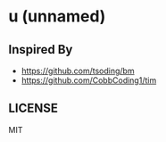 
# u (unnamed)

## Inspired By

- https://github.com/tsoding/bm
- https://github.com/CobbCoding1/tim

## LICENSE

MIT

